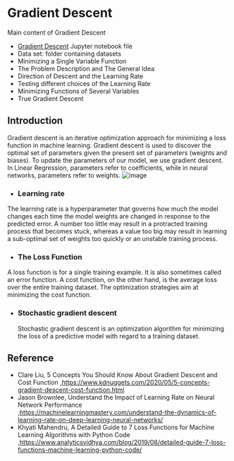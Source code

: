 # Gradient Descent
Main content of Gradient Descent
* [Gradient Descent](/guides/content/editing-an-existing-page) Jupyter notebook file
* Data set: folder containing datasets
* Minimizing a Single Variable Function
* The Problem Description and The General Idea
* Direction of Descent and the Learning Rate
* Testing different choices of the Learning Rate
* Minimizing Functions of Several Variables
* True Gradient Descent
## Introduction 
Gradient descent is an iterative optimization approach for minimizing a loss function in machine learning. Gradient descent is used to discover the optimal set of parameters given the present set of parameters (weights and biases). To update the parameters of our model, we use gradient descent. In Linear Regression, parameters refer to coefficients, while in neural networks, parameters refer to weights.
![image](https://user-images.githubusercontent.com/90750119/166438076-3a17d59f-2ad0-4cf6-b41c-51546c0d38de.png)

* ### Learning rate
The learning rate is a hyperparameter that governs how much the model changes each time the model weights are changed in response to the predicted error. A number too little may result in a protracted training process that becomes stuck, whereas a value too big may result in learning a sub-optimal set of weights too quickly or an unstable training process.
* ### The Loss Function
A loss function is for a single training example. It is also sometimes called an error function. A cost function, on the other hand, is the average loss over the entire training dataset. The optimization strategies aim at minimizing the cost function.
* ### Stochastic gradient descent
  Stochastic gradient descent is an optimization algorithm for minimizing the loss of a predictive model with regard to a training dataset.

## Reference 
* Clare Liu, 5 Concepts You Should Know About Gradient Descent and Cost Function ,https://www.kdnuggets.com/2020/05/5-concepts-gradient-descent-cost-function.html
*  Jason Brownlee, Understand the Impact of Learning Rate on Neural Network Performance ,https://machinelearningmastery.com/understand-the-dynamics-of-learning-rate-on-deep-learning-neural-networks/
*  Khyati Mahendru, A Detailed Guide to 7 Loss Functions for Machine Learning Algorithms with Python Code ,https://www.analyticsvidhya.com/blog/2019/08/detailed-guide-7-loss-functions-machine-learning-python-code/
